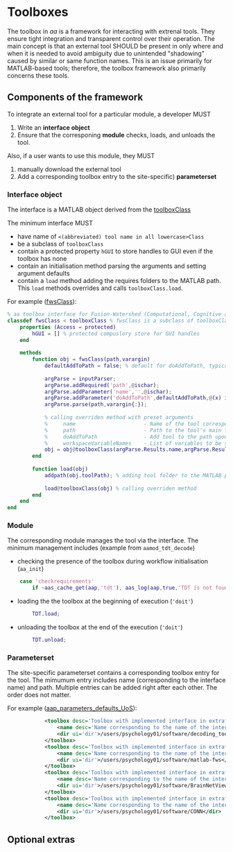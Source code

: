 # Toolboxes

The toolbox in _aa_ is a framework for interacting with extrenal tools. They ensure tight integration and transparent control over their operation. The main concept is that an external tool SHOULD be present in only where and when it is needed to avoid ambiguity due to unintended "shadowing" caused by similar or same function names. This is an issue primarily for MATLAB-based tools; therefore, the toolbox framework also primarily concerns these tools.

## Components of the framework

To integrate an external tool for a particular module, a developer MUST
1. Write an __interface object__
2. Ensure that the corresponing __module__ checks, loads, and unloads the tool.

Also, if a user wants to use this module, they MUST
1. manually download the external tool 
2. Add a corresponding toolbox entry to the site-specific) __parameterset__

### Interface object

The interface is a MATLAB object derived from the [toolboxClass](./toolboxClass.m)

The minimum interface MUST 
- have name of `<(abbreviated) tool name in all lowercase>Class`
- be a subclass of `toolboxClass`
- contain a protected property `hGUI` to store handles to GUI even if the toolbox has none
- contain an initialisation method parsing the arguments and setting argument defaults
- contain a `load` method adding the requires folders to the MATLAB path. This `load` methods overrides and calls `toolboxClass.load`.

For example ([fwsClass](./fwsClass.m)):

```matlab
% aa toolbox interface for Fusion-Watershed (Computational, Cognitive and Clinical Neuroimaging Laboratory, ICL, London, UK)
classdef fwsClass < toolboxClass % fwsClass is a subclass of toolboxClass 
    properties (Access = protected)
        hGUI = [] % protected compuslory store for GUI handles
    end
    
    methods
        function obj = fwsClass(path,varargin)
            defaultAddToPath = false; % default for doAddToPath, typically true only for SPM because its function are used throughout aa
            
            argParse = inputParser;
            argParse.addRequired('path',@ischar);
            argParse.addParameter('name','',@ischar);
            argParse.addParameter('doAddToPath',defaultAddToPath,@(x) islogical(x) || isnumeric(x));
            argParse.parse(path,varargin{:});
            
            % calling overriden method with preset arguments
            %     name                      - Name of the tool corresponding to the name of the object (i.e. 'fws' in this case)
            %     path                      - Path to the tool's main folder
            %     doAddToPath               - Add tool to the path upon initialisation (not the same as loading)
            %     workspaceVariableNames    - List of variables to be stored, typically an empty cell array for no variables
            obj = obj@toolboxClass(argParse.Results.name,argParse.Results.path,argParse.Results.doAddToPath,{}); 
        end
        
        function load(obj)
            addpath(obj.toolPath); % adding tool folder to the MATLAB path
            
            load@toolboxClass(obj) % calling overriden method
        end
    end
end
```

### Module

The corresponding module manages the tool via the interface. The minimum management includes (example from `aamod_tdt_decode`)
- checking the presence of the toolbox during workflow initialisation (`aa_init`)
```matlab
    case 'checkrequirements'
        if ~aas_cache_get(aap,'tdt'), aas_log(aap,true,'TDT is not found'); end
```

- loading the the toolbox at the beginning of execution (`'doit'`)
```matlab
        TDT.load;
```

- unloading the toolbox at the end of the execution (`'doit'`)
```matlab
        TDT.unload;
```

### Parameterset

The site-specific parameterset contains a corresponding toolbox entry for the tool. The mimumum entry includes name (corresponding to the interface name) and path. Multiple entries can be added right after each other. The order does not matter.

For example ([aap_parameters_defaults_UoS](../../aa_parametersets/aap_parameters_defaults_UoS.xml)):

```xml
            <toolbox desc='Toolbox with implemented interface in extrafunctions/toolboxes' ui='custom'>
                <name desc='Name corresponding to the name of the interface without the "Class" suffix' ui='text'>tdt</name>
                <dir ui='dir'>/users/psychology01/software/decoding_toolbox</dir>
            </toolbox>
            <toolbox desc='Toolbox with implemented interface in extrafunctions/toolboxes' ui='custom'>
                <name desc='Name corresponding to the name of the interface without the "Class" suffix' ui='text'>fws</name>
                <dir ui='dir'>/users/psychology01/software/matlab-fws</dir>
            </toolbox>
            <toolbox desc='Toolbox with implemented interface in extrafunctions/toolboxes' ui='custom'>
                <name desc='Name corresponding to the name of the interface without the "Class" suffix' ui='text'>bnv</name>
                <dir ui='dir'>/users/psychology01/software/BrainNetViewer</dir>
            </toolbox>
            <toolbox desc='Toolbox with implemented interface in extrafunctions/toolboxes' ui='custom'>
                <name desc='Name corresponding to the name of the interface without the "Class" suffix' ui='text'>conn</name>
                <dir ui='dir'>/users/psychology01/software/CONN</dir>
            </toolbox>
```

## Optional extras